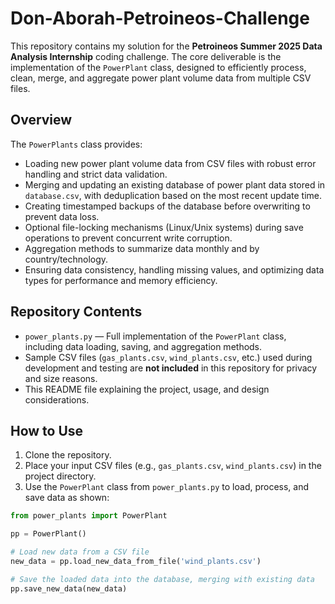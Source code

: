 # Don-Aborah-Petroineos-Challenge

This repository contains my solution for the **Petroineos Summer 2025 Data Analysis Internship** coding challenge. The core deliverable is the implementation of the `PowerPlant` class, designed to efficiently process, clean, merge, and aggregate power plant volume data from multiple CSV files.

## Overview

The `PowerPlants` class provides:

- Loading new power plant volume data from CSV files with robust error handling and strict data validation.
- Merging and updating an existing database of power plant data stored in `database.csv`, with deduplication based on the most recent update time.
- Creating timestamped backups of the database before overwriting to prevent data loss.
- Optional file-locking mechanisms (Linux/Unix systems) during save operations to prevent concurrent write corruption.
- Aggregation methods to summarize data monthly and by country/technology.
- Ensuring data consistency, handling missing values, and optimizing data types for performance and memory efficiency.

## Repository Contents

- `power_plants.py` — Full implementation of the `PowerPlant` class, including data loading, saving, and aggregation methods.
- Sample CSV files (`gas_plants.csv`, `wind_plants.csv`, etc.) used during development and testing are **not included** in this repository for privacy and size reasons.
- This README file explaining the project, usage, and design considerations.

## How to Use

1. Clone the repository.
2. Place your input CSV files (e.g., `gas_plants.csv`, `wind_plants.csv`) in the project directory.
3. Use the `PowerPlant` class from `power_plants.py` to load, process, and save data as shown:

```python
from power_plants import PowerPlant

pp = PowerPlant()

# Load new data from a CSV file
new_data = pp.load_new_data_from_file('wind_plants.csv')

# Save the loaded data into the database, merging with existing data
pp.save_new_data(new_data)
